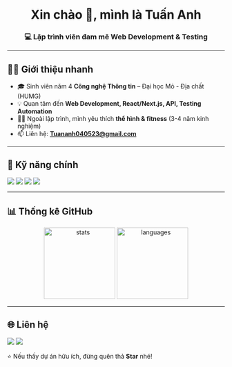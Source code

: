 <!-- Banner / Welcome -->
<h1 align="center">Xin chào 👋, mình là Tuấn Anh</h1>
<h3 align="center">💻 Lập trình viên đam mê Web Development & Testing</h3>

---

## 👨‍🎓 Giới thiệu nhanh
- 🎓 Sinh viên năm 4 **Công nghệ Thông tin** – Đại học Mỏ - Địa chất (HUMG)  
- 💡 Quan tâm đến **Web Development, React/Next.js, API, Testing Automation**  
- 🏋️‍♂️ Ngoài lập trình, mình yêu thích **thể hình & fitness** (3-4 năm kinh nghiệm)  
- 📫 Liên hệ: **Tuananh040523@gmail.com**  

---

## 🚀 Kỹ năng chính
<p align="left">
  <!-- Programming Languages -->
  <img src="https://skillicons.dev/icons?i=cpp,js,python,java" />
  <!-- Frontend -->
  <img src="https://skillicons.dev/icons?i=html,css,react" />
  <!-- Backend & DB -->
  <img src="https://skillicons.dev/icons?i=mysql,mongodb" />
  <!-- Tools -->
  <img src="https://skillicons.dev/icons?i=git,github,postman" />
</p>

---

## 📊 Thống kê GitHub
<p align="center">
  <img src="https://github-readme-stats.vercel.app/api?username=tuananh4523&show_icons=true&theme=radical" alt="stats" height="165"/>
  <img src="https://github-readme-stats.vercel.app/api/top-langs/?username=tuananh4523&layout=compact&theme=radical" alt="languages" height="165"/>
</p>

---

## 🌐 Liên hệ
<p align="left">
  <a href="mailto:Tuananh040523@gmail.com"><img src="https://img.shields.io/badge/Gmail-D14836?style=for-the-badge&logo=gmail&logoColor=white"></a>
  <a href="https://github.com/tuananh4523"><img src="https://img.shields.io/badge/GitHub-100000?style=for-the-badge&logo=github&logoColor=white"></a>
  <!-- Thêm LinkedIn nếu có -->
</p>

⭐ Nếu thấy dự án hữu ích, đừng quên thả **Star** nhé!
